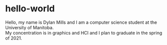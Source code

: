 # hello-world
Hello, my name is Dylan Mills and I am a computer science student at the University of Manitoba.  
My concentration is in graphics and HCI and I plan to graduate in the spring of 2021.
